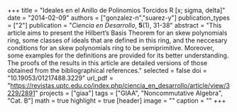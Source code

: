 +++
title = "Ideales en el Anillo de Polinomios Torcidos R [x; sigma, delta]"
date = "2014-02-09"
authors = ["gonzalez-n","suarez-y"]
publication_types = ["2"]
publication = "*Ciencia en Desarrollo*, **5**(1), 31-38"
abstract = "This article aims to present the Hilbert’s Basis Theorem for an skew polynomials ring, some classes of ideals that are defined in this ring, and the neccesary conditions for an skew polynomials ring to be semiprimitive. Moreover, some examples for the definitions are provided for its better understanding. The proofs of the results in this article are detailed versions of those obtained from the bibliographical references."
selected = false
doi = "10.19053/01217488.3229"
url_pdf = "https://revistas.uptc.edu.co/index.php/ciencia_en_desarrollo/article/view/3229/2891"
projects = ["giaa"]
tags = ["GIAA", "Noncommutative Algebra", "Cat. B"]
math = true
highlight = true
[header]
image = ""
caption = ""
+++
